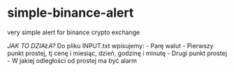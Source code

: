 # simple-binance-alert
very simple alert for binance crypto exchange

*JAK TO DZIAŁA?*
Do pliku INPUT.txt wpisujemy:
    - Parę walut
    - Pierwszy punkt prostej, tj cenę i miesiąc, dzień, godzinę i minutę
    - Drugi punkt prostej
    - W jakiej odległości od prostej ma być alarm
    
